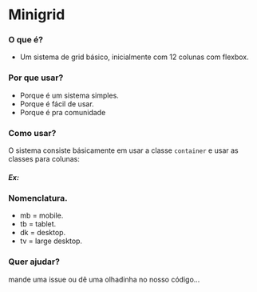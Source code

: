 # Minigrid

### O que é?
* Um sistema de grid básico, inicialmente com 12 colunas com flexbox.

### Por que usar?
* Porque é um sistema simples.
* Porque é fácil de usar.
* Porque é pra comunidade

### Como usar?
O sistema consiste básicamente em usar a classe `container` e usar as classes para colunas:

##### Ex:
<div class="container">
    <div class="mb-12 tb-4 dk-4 tv-2">
</div>


### Nomenclatura.

* mb = mobile.
* tb = tablet.
* dk = desktop.
* tv = large desktop.


### Quer ajudar?

mande uma issue ou dê uma olhadinha no nosso código... 
